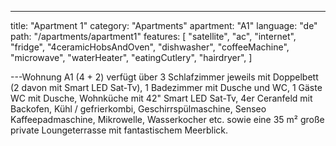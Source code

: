 ---

title: "Apartment 1"
category: "Apartments"
apartment: "A1"
language: "de"
path: "/apartments/apartment1"
features: [
"satellite",
"ac",
"internet",
"fridge",
"4ceramicHobsAndOven",
"dishwasher",
"coffeeMachine",
"microwave",
"waterHeater",
"eatingCutlery",
"hairdryer",
]

---Wohnung A1 (4 + 2) verfügt über 3 Schlafzimmer jeweils mit Doppelbett (2 davon mit Smart LED Sat-Tv), 1 Badezimmer mit Dusche und WC, 1 Gäste WC mit Dusche, Wohnküche mit 42" Smart LED Sat-Tv, 4er Ceranfeld mit Backofen, Kühl / gefrierkombi, Geschirrspülmaschine, Senseo Kaffeepadmaschine, Mikrowelle, Wasserkocher etc. sowie eine 35 m² große private Loungeterrasse mit fantastischem Meerblick.
